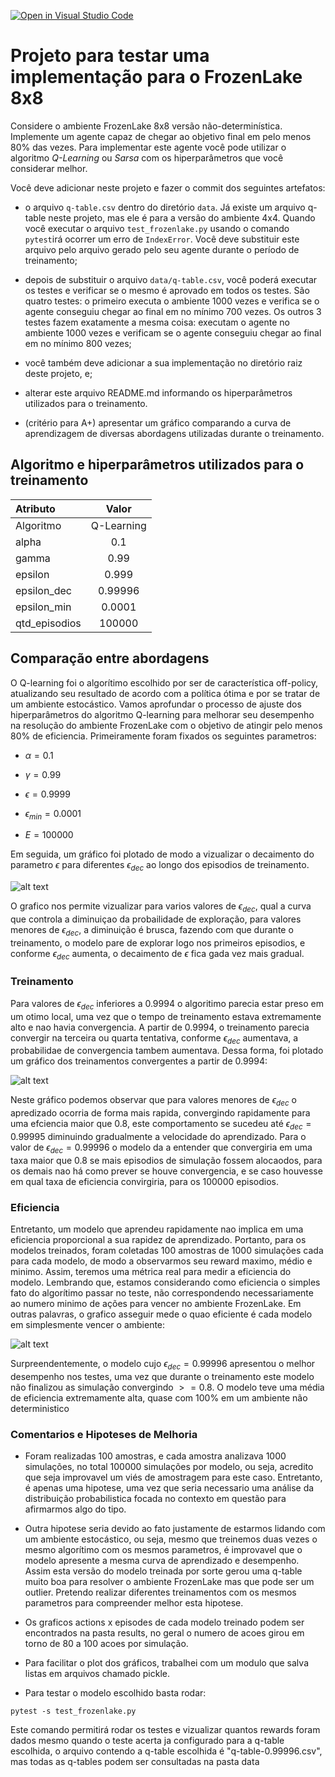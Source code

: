 [![Open in Visual Studio Code](https://classroom.github.com/assets/open-in-vscode-c66648af7eb3fe8bc4f294546bfd86ef473780cde1dea487d3c4ff354943c9ae.svg)](https://classroom.github.com/online_ide?assignment_repo_id=10442743&assignment_repo_type=AssignmentRepo)
# Projeto para testar uma implementação para o FrozenLake 8x8

Considere o ambiente FrozenLake 8x8 versão não-determinística. Implemente um agente capaz de chegar ao objetivo final em pelo menos 80% das vezes. Para implementar este agente você pode utilizar o algoritmo *Q-Learning* ou *Sarsa* com os hiperparâmetros que você considerar melhor. 

Você deve adicionar neste projeto e fazer o commit dos seguintes artefatos: 

* o arquivo `q-table.csv` dentro do diretório `data`. Já existe um arquivo q-table neste projeto, mas ele é para a versão do ambiente 4x4. Quando você executar o arquivo `test_frozenlake.py` usando o comando `pytest`irá ocorrer um erro de `IndexError`. Você deve substituir este arquivo pelo arquivo gerado pelo seu agente durante o período de treinamento; 

* depois de substituir o arquivo `data/q-table.csv`, você poderá executar os testes e verificar se o mesmo é aprovado em todos os testes. São quatro testes: o primeiro executa o ambiente 1000 vezes e verifica se o agente conseguiu chegar ao final em no mínimo 700 vezes. Os outros 3 testes fazem exatamente a mesma coisa: executam o agente no ambiente 1000 vezes e verificam se o agente conseguiu chegar ao final em no mínimo 800 vezes;

* você também deve adicionar a sua implementação no diretório raiz deste projeto, e;

* alterar este arquivo README.md informando os hiperparâmetros utilizados para o treinamento. 

* (critério para A+) apresentar um gráfico comparando a curva de aprendizagem de diversas abordagens utilizadas durante o treinamento. 

## Algoritmo e hiperparâmetros utilizados para o treinamento

| Atributo        |  Valor     |
|:----------------|:----------:|
| Algoritmo       |      Q-Learning      |
| alpha           |      0.1      |
| gamma           |      0.99      |
| epsilon         |       0.999     |
| epsilon_dec     |      0.99996      |
| epsilon_min     |      0.0001      |
| qtd_episodios   |      100000      |


## Comparação entre abordagens

O Q-learning foi o algorítimo escolhido por ser de característica off-policy, atualizando seu resultado de acordo com a política ótima e por se tratar de um ambiente estocástico. Vamos aprofundar o processo de ajuste dos hiperparâmetros do algoritmo Q-learning para melhorar seu desempenho na resolução do ambiente FrozenLake com o objetivo de atingir pelo menos 80% de eficiencia. Primeiramente foram fixados os seguintes parametros:


* $\alpha = 0.1$

* $\gamma = 0.99$

* $\epsilon = 0.9999$

* $\epsilon_{min} = 0.0001$

* $E = 100000$

Em seguida, um gráfico foi plotado de modo a vizualizar o decaimento do parametro $\epsilon$ para diferentes $\epsilon_{dec}$ ao longo dos episodios de treinamento.

![alt text](results/epsilon_per_episodes.png "Epsilon x Episodes")

<!-- O gráfico ajuda a visualizar o efeito de diferentes valores de epsilon na compensação exploration-explotation durante o processo de Q-learning. Um valor mais alto de epsilon significa que o algoritmo tem mais chances de explorar o ambiente selecionando ações aleatórias, enquanto um valor mais baixo de epsilon significa que o algoritmo tem mais chances de explorar os valores Q aprendidos selecionando a ação com o valor Q mais alto.

Além disso, mostra que, à medida que o epsilon diminui ao longo do tempo, o algoritmo se concentra mais em explorar os valores Q aprendidos, o que pode levar a um desempenho melhor na tarefa. No entanto, um valor baixo de epsilon pode fazer com que o algoritmo fique preso em um ótimo local e perca o ótimo global. Portanto, é essencial equilibrar a exploração e a "exploitação" escolhendo um valor apropriado de $\epsilon_{dec}$. -->

O grafico nos permite vizualizar para varios valores de $\epsilon_{dec}$, qual a curva que controla a diminuiçao da probailidade de exploração, para valores menores de $\epsilon_{dec}$, a diminuição é brusca, fazendo com que durante o treinamento, o modelo pare de explorar logo nos primeiros episodios, e conforme $\epsilon_{dec}$ aumenta, o decaimento de $\epsilon$ fica gada vez mais gradual.

### Treinamento

Para valores de $\epsilon_{dec}$ inferiores a $0.9994$ o algoritimo parecia estar preso em um otimo local, uma vez que o tempo de treinamento estava extremamente alto e nao havia convergencia. A partir de $0.9994$, o treinamento parecia convergir na terceira ou quarta tentativa, conforme $\epsilon_{dec}$ aumentava, a probabilidae de convergencia tambem aumentava. Dessa forma, foi plotado um gráfico dos treinamentos convergentes a partir de $0.9994$:

![alt text](results/rewards_per_episodes.png "Rewards x Episodes")

Neste gráfico podemos observar que para valores menores de $\epsilon_{dec}$ o apredizado ocorria de forma mais rapida, convergindo rapidamente para uma efciencia maior que 0.8, este comportamento se sucedeu até $\epsilon_{dec} = 0.99995$ diminuindo gradualmente a velocidade do aprendizado. Para o valor de $\epsilon_{dec} = 0.99996$ o modelo da a entender que convergiria em uma taxa maior que 0.8 se mais episodios de simulação fossem alocaodos, para os demais nao há como prever se houve convergencia, e se caso houvesse em qual taxa de eficiencia convirgiria, para os 100000 episodios.

### Eficiencia

Entretanto, um modelo que aprendeu rapidamente nao implica em uma eficiencia proporcional a sua rapidez de aprendizado. Portanto, para os modelos treinados, foram coletadas 100 amostras de 1000 simulações cada para cada modelo, de modo a observarmos seu reward maximo, médio e minimo. Assim, teremos uma métrica real para medir a eficiencia do modelo. Lembrando que, estamos considerando como eficiencia o simples fato do algorítimo passar no teste, não correspondendo necessariamente ao numero minimo de ações para vencer no ambiente FrozenLake. Em outras palavras, o grafico asseguir mede o quao eficiente é cada modelo em simplesmente vencer o ambiente:

![alt text](results/rewards_stats.png "Rewards x Episodes")

Surpreendentemente, o modelo cujo $\epsilon_{dec} = 0.99996$ apresentou o melhor desempenho nos testes, uma vez que durante o treinamento este modelo não finalizou as simulação convergindo $>=0.8$. O modelo teve uma média de eficiencia extremamente alta, quase com 100% em um ambiente não deterministico

### Comentarios e Hipoteses de Melhoria

* Foram realizadas 100 amostras, e cada amostra analizava 1000 simulações, no total 100000 simulações por modelo, ou seja, acredito que seja improvavel um viés de amostragem para este caso. Entretanto, é apenas uma hipotese, uma vez que seria necessario uma análise da distribuição probabilistica focada no contexto em questão para afirmarmos algo do tipo.

* Outra hipotese seria devido ao fato justamente de estarmos lidando com um ambiente estocástico, ou seja, mesmo que treinemos duas vezes o mesmo algorítimo com os mesmos parametros, é improvavel que o modelo apresente a mesma curva de aprendizado e desempenho. Assim esta versão do modelo treinada por sorte gerou uma q-table muito boa para resolver o ambiente FrozenLake mas que pode ser um outlier. Pretendo realizar diferentes treinamentos com os mesmos parametros para compreender melhor esta hipotese.

* Os graficos actions x episodes de cada modelo treinado podem ser encontrados na pasta results, no geral o numero de acoes girou em torno de 80 a 100 acoes por simulação.

* Para facilitar o plot dos gráficos, trabalhei com um modulo que salva listas em arquivos chamado pickle.

* Para testar o modelo escolhido basta rodar:
```
pytest -s test_frozenlake.py
```
Este comando permitirá rodar os testes e vizualizar quantos rewards foram dados mesmo quando o teste acerta ja configurado para a q-table escolhida, o arquivo contendo a q-table escolhida é "q-table-0.99996.csv", mas todas as q-tables podem ser consultadas na pasta data



